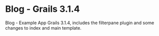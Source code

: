 # Blog - Grails 3.1.4
Blog - Example App Grails 3.1.4, includes the filterpane plugin and some changes to index and main template.
